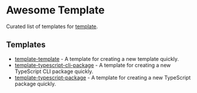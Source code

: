 # Awesome Template

Curated list of templates for [template](https://github.com/fabiospampinato/template).

## Templates

- [template-template](https://github.com/fabiospampinato/template-template) - A template for creating a new template quickly.
- [template-typescript-cli-package](https://github.com/fabiospampinato/template-typescript-cli-package) - A template for creating a new TypeScript CLI package quickly.
- [template-typescript-package](https://github.com/fabiospampinato/template-typescript-package) - A template for creating a new TypeScript package quickly.
